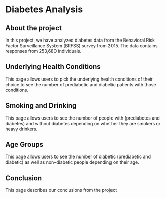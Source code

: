 # Diabetes Analysis 

## About the project

In this project, we have analyzed diabetes data from the Behavioral Risk Factor Surveillance System (BRFSS) survey from 2015. The data contains responses from 253,680 individuals. 

## Underlying Health Conditions

This page allows users to pick the underlying health conditions of their choice to see the number of prediabetic and diabetic patients with those conditions.

## Smoking and Drinking

This page allows users to see the number of people with (prediabetes and diabetes) and without diabetes depending on whether they are smokers or heavy drinkers. 

## Age Groups

This page allows users to see the number of diabetic (prediabetic and diabetic) as well as non-diabetic people depending on their age. 

## Conclusion

This page describes our conclusions from the project